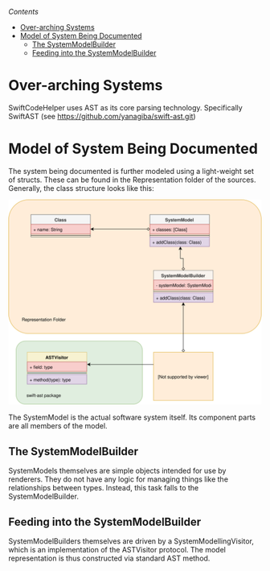 *Contents*
- [Over-arching Systems](#over-arching-systems)
- [Model of System Being Documented](#model-of-system-being-documented)
  - [The SystemModelBuilder](#the-systemmodelbuilder)
  - [Feeding into the SystemModelBuilder](#feeding-into-the-systemmodelbuilder)

# Over-arching Systems

SwiftCodeHelper uses AST as its core parsing technology.  Specifically SwiftAST (see https://github.com/yanagiba/swift-ast.git)

# Model of System Being Documented

The system being documented is further modeled using a light-weight set of structs.  These can be found in the Representation folder of the sources.  Generally, the class structure looks like this:

![](resource/SwiftCodeHelper.svg)

The SystemModel is the actual software system itself.  Its component parts are all members of the model.

## The SystemModelBuilder
SystemModels themselves are simple objects intended for use by renderers.  They do not have any logic for managing things like the relationships between types.  Instead, this task falls to the SystemModelBuilder.

## Feeding into the SystemModelBuilder
SystemModelBuilders themselves are driven by a SystemModellingVisitor, which is an implementation of the ASTVisitor protocol.  The model representation is thus constructed via standard AST method.